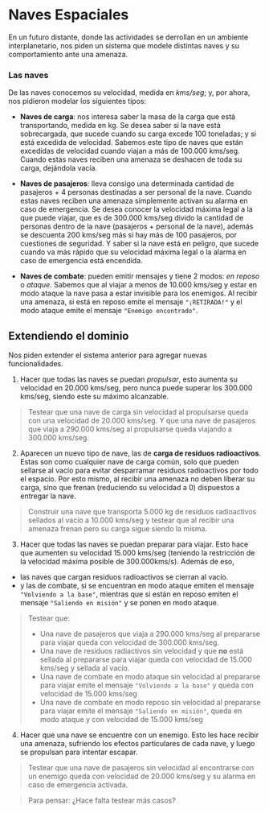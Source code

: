 # Naves Espaciales

En un futuro distante, donde las actividades se derrollan en un ambiente interplanetario, nos piden un sistema que modele distintas naves y su comportamiento ante una amenaza.

### Las naves

De las naves conocemos su velocidad, medida en _kms/seg_; y, por ahora, nos pidieron modelar los siguientes tipos:

- **Naves de carga**: nos interesa saber la masa de la carga que está transportando, medida en kg. Se desea saber si la nave está sobrecargada, que sucede cuando su carga excede 100 toneladas; y si está excedida de velocidad. Sabemos este tipo de naves que están excedidas de velocidad cuando viajan a más de 100.000 kms/seg. Cuando estas naves reciben una amenaza se deshacen de toda su carga, dejándola vacía.

- **Naves de pasajeros**: lleva consigo una determinada cantidad de pasajeros + 4 personas destinadas a ser personal de la nave. Cuando estas naves reciben una amenaza simplemente activan su alarma en caso de emergencia. Se desea conocer la velocidad máxima legal a la que puede viajar, que es de 300.000 kms/seg divido la cantidad de personas dentro de la nave (pasajeros + personal de la nave), además se descuenta 200 kms/seg más si hay más de 100 pasajeros, por cuestiones de seguridad. Y saber si la nave está en peligro, que sucede cuando va más rápido que su velocidad máxima legal o la alarma en caso de emergencia está encendida.

- **Naves de combate**: pueden emitir mensajes y tiene 2 modos: _en reposo_ o _ataque_. Sabemos que al viajar a menos de 10.000 kms/seg y estar en modo ataque la nave pasa a estar invisible para los enemigos. Al recibir una amenaza, si está en reposo emite el mensaje `"¡RETIRADA!"` y el modo ataque emite el mensaje `"Enemigo encontrado"`.


## Extendiendo el dominio

Nos piden extender el sistema anterior para agregar nuevas funcionalidades.

1) Hacer que todas las naves se puedan _propulsar_, esto aumenta su velocidad en 20.000 kms/seg, pero nunca puede superar los 300.000 kms/seg, siendo este su máximo alcanzable.

> Testear que una nave de carga sin velocidad al propulsarse queda con una velocidad de 20.000 kms/seg. Y que una nave de pasajeros que viaja a 290.000 kms/seg al propulsarse queda viajando a 300.000 kms/seg.

2) Aparecen un nuevo tipo de nave, las de **carga de residuos radioactivos**. Estas son como cualquier nave de carga común, solo que pueden sellarse al vacío para evitar desparramar residuos radioactivos por todo el espacio. Por esto mismo, al recibir una amenaza no deben liberar su carga, sino que frenan (reduciendo su velocidad a 0) dispuestos a entregar la nave.

> Construir una nave que transporta 5.000 kg de residuos radioactivos sellados al vacío a 10.000 kms/seg y testear que al recibir una amenaza frenan pero su carga sigue siendo la misma.

3) Hacer que todas las naves se puedan preparar para viajar. Esto hace que aumenten su velocidad 15.000 kms/seg (teniendo la restricción de la velocidad máxima posible de 300.000kms/s). Además de eso,
  - las naves que cargan residuos radioactivos se cierran al vacío.
  - y las de combate, si se encuentran en modo ataque emiten el mensaje `"Volviendo a la base"`, mientras que si están en reposo emiten el mensaje `"Saliendo en misión"` y se ponen en modo ataque.

> Testear que:
> - Una nave de pasajeros que viaja a 290.000 kms/seg al prepararse para viajar queda con velocidad de 300.000 kms/seg.
> - Una nave de residuos radiactivos sin velocidad y que **no** está sellada al prepararse para viajar queda con velocidad de 15.000 kms/seg y sellada al vacío.
> - Una nave de combate en modo ataque sin velocidad al prepararse para viajar emite el mensaje `"Volviendo a la base"` y queda con velocidad de 15.000 kms/seg
> - Una nave de combate en modo reposo sin velocidad al prepararse para viajar emite el mensaje `"Saliendo en misión"`, queda en modo ataque y con velocidad de 15.000 kms/seg

4) Hacer que una nave se encuentre con un enemigo. Esto les hace recibir una amenaza, sufriendo los efectos particulares de cada nave, y luego se propulsan para intentar escapar.

> Testear que una nave de pasajeros sin velocidad al encontrarse con un enemigo queda con velocidad de 20.000 kms/seg y su alarma en caso de emergencia activada.

> Para pensar: ¿Hace falta testear más casos?
